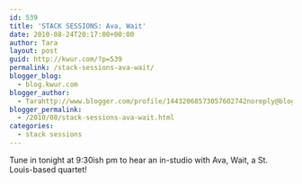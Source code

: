 ```yaml
---
id: 539
title: 'STACK SESSIONS: Ava, Wait'
date: 2010-08-24T20:17:00+00:00
author: Tara
layout: post
guid: http://kwur.com/?p=539
permalink: /stack-sessions-ava-wait/
blogger_blog:
  - blog.kwur.com
blogger_author:
  - Tarahttp://www.blogger.com/profile/14432068573057602742noreply@blogger.com
blogger_permalink:
  - /2010/08/stack-sessions-ava-wait.html
categories:
  - stack sessions
---
```

<div class="pf-content">
  <p>
    Tune in tonight at 9:30ish pm to hear an in-studio with Ava, Wait, a St. Louis-based quartet!
  </p>
</div>